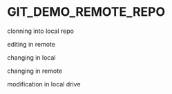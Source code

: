 # GIT_DEMO_REMOTE_REPO

clonning into local repo

editing in remote 

changing in local

changing in remote

modification in local drive
